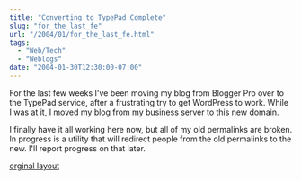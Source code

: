 ```yaml
---
title: "Converting to TypePad Complete"
slug: "for_the_last_fe"
url: "/2004/01/for_the_last_fe.html"
tags:
  - "Web/Tech"
  - "Weblogs"
date: "2004-01-30T12:30:00-07:00"
---
```

<p>For the last few weeks I've been moving my blog from Blogger Pro over to the TypePad service, after a frustrating try to get WordPress to work. While I was at it, I moved my blog from my business server to this new domain.</p>
<p>I finally have it all working here now, but all of my old permalinks are broken. In progress is a utility that will redirect people from the old permalinks to the new. I'll report progress on that later.<br />
</p>
<p class="previous"><a href="/previous/2004/01/for_the_last_fe.html" rel="syndication">orginal layout</a></p>
